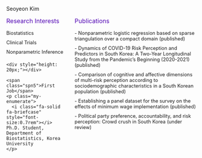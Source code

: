 
<style>
  /* 부모 <ul>에 flexbox 적용 */
  ul {
    display: flex;
    list-style-type: none; /* 기본 점 제거 */
    padding: 0; /* 기본 여백 제거 */
    margin: 0;
    gap: 20px; /* 항목 사이 간격 */
  }

  li {
    flex: 1; /* 각 li 요소를 동일 비율로 확장 */
    max-width: 300px; /* li 요소의 최대 너비 고정 */
    word-wrap: break-word; /* 긴 단어 줄바꿈 */
    overflow-wrap: break-word; /* 추가적인 줄바꿈 지원 */
  }

  li:first-child {
    flex: 1; /* Research Interests는 기본 크기 */
    max-width: 200px; /* 최대 너비 제한 */
  }

  li:last-child {
    flex: 2; /* Publications 칸을 더 크게 */
    max-width: 600px; /* 최대 너비 제한 */
  }

  .spn5 {
    display: block; /* 텍스트를 한 줄로 */
    margin-bottom: 10px;
    color: hsl(266, 91%, 37%);
    font-size: 1rem;
  }

  .my-enumerate {
    margin: 0; /* 기본 여백 제거 */
    padding: 5px 0; /* 약간의 패딩 */
    word-wrap: break-word; /* 긴 단어 줄바꿈 */
    overflow-wrap: break-word; /* 추가적인 줄바꿈 지원 */
    white-space: normal; /* 기본 줄바꿈 동작 활성화 */
    font-size: 0.8rem;
  }

  .nested {
    padding-left: 15px; /* 중첩된 목록은 들여쓰기 */
  }
</style>



<span class="spn3">Seoyeon Kim</span>

<ul>
  <li>
    <span class="spn5">Research Interests</span>
    <p class="my-enumerate">
      <i class="fa-solid fa-hashtag" style="font-size:0.7rem"></i> Biostatistics
    </p>
    <p class="my-enumerate">
      <i class="fa-solid fa-hashtag" style="font-size:0.7rem"></i> Clinical Trials
    </p>
    <p class="my-enumerate">
      <i class="fa-solid fa-hashtag" style="font-size:0.7rem"></i> Nonparametric Inference
    </p>

    <div style="height: 20px;"></div>

    <span class="spn5">First Job</span>
    <p class="my-enumerate">
      <i class="fa-solid fa-briefcase" style="font-size:0.7rem"></i> Ph.D. Student, Department of Biostatistics, Korea University
    </p>

  </li>
  <li>
    <span class="spn5">Publications</span>
    <p class="my-enumerate">
      - Nonparametric logistic regression based on sparse triangulation over a compact domain (published)
    </p>
    <p class="my-enumerate">
      - Dynamics of COVID-19 Risk Perception and Predictors in South Korea: A Two-Year Longitudinal Study from the Pandemic’s Beginning (2020-2021) (published)
    </p>
    <p class="my-enumerate">
      - Comparison of cognitive and affective dimensions of multi-risk perception according to sociodemographic characteristics in a South Korean population (published)
    </p>
    <p class="my-enumerate">
      - Establishing a panel dataset for the survey on the effects of minimum wage implementation (published)
    </p>
    <p class="my-enumerate">
      - Political party preference, accountability, and risk perception: Crowd crush in South Korea (under review)
    </p>
  </li>
</ul>


